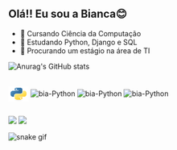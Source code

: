 ## Olá!! Eu sou a Bianca😊

- 🔭 Cursando Ciência da Computação
- 🌱 Estudando Python, Django e SQL
- 👯 Procurando um estágio na área de TI

![Anurag's GitHub stats](https://github-readme-stats.vercel.app/api?username=bia-codes&show_icons=true&theme=radical)

<div style="display: inline_block"><br>
    <img align="center" alt="bia-Python" height="30" width="40" src="https://raw.githubusercontent.com/devicons/devicon/master/icons/python/python-original.svg">
    <img align="center" alt="bia-Python" height="30" width="40" src="https://cdn.jsdelivr.net/gh/devicons/devicon@latest/icons/django/django-plain.svg" />
    <img align="center" alt="bia-Python" height="30" width="40" src="https://cdn.jsdelivr.net/gh/devicons/devicon@latest/icons/azuresqldatabase/azuresqldatabase-original.svg" />  
    <img align="center" alt="bia-Python" height="30" width="40" src="https://cdn.jsdelivr.net/gh/devicons/devicon@latest/icons/postgresql/postgresql-original.svg" />    
</div>

##

<div>
<a href="https://www.linkedin.com/in/bianca-de-souza-lima-078007263" target="_blank"><img src="https://img.shields.io/badge/-LinkedIn-%230077B5?style=for-the-badge&logo=linkedin&logoColor=white" target="_blank"></a> 
<a href="mailto:biancadesouza01@gmail.com"> <img src = "https://img.shields.io/badge/Gmail-D14836?style=for-the-badge&logo=gmail&logoColor=white" target= "_blank"></a>

</div>

![snake gif](https://github.com/bia-codes/bia-codes/blob/output/github-contribution-grid-snake.svg)


